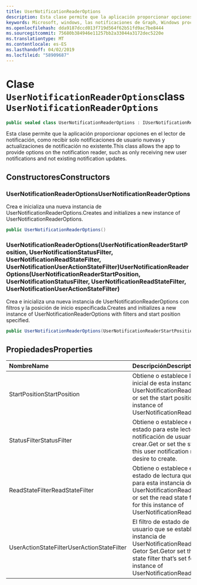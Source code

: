 ```yaml
---
title: UserNotificationReaderOptions
description: Esta clase permite que la aplicación proporcionar opciones en el lector de notificación, como recibir solo notificaciones de usuario nuevas y actualizaciones de notificación no existente.
keywords: Microsoft, windows, las notificaciones de Graph, Windows procedimientos
ms.openlocfilehash: dda9187dccd013f719d564f62b51fd9ac7be8444
ms.sourcegitcommit: 75680b384946e11257bb2a33044a3172dec5220e
ms.translationtype: MT
ms.contentlocale: es-ES
ms.lasthandoff: 04/02/2019
ms.locfileid: "58909687"
---
```

# <a name="class-usernotificationreaderoptions"></a><span data-ttu-id="3240b-104">Clase `UserNotificationReaderOptions`</span><span class="sxs-lookup"><span data-stu-id="3240b-104">class `UserNotificationReaderOptions`</span></span>

```C#
public sealed class UserNotificationReaderOptions : IUserNotificationReaderOptions
```

<span data-ttu-id="3240b-105">Esta clase permite que la aplicación proporcionar opciones en el lector de notificación, como recibir solo notificaciones de usuario nuevas y actualizaciones de notificación no existente.</span><span class="sxs-lookup"><span data-stu-id="3240b-105">This class allows the app to provide options on the notification reader, such as only receiving new user notifications and not existing notification updates.</span></span> 

## <a name="constructors"></a><span data-ttu-id="3240b-106">Constructores</span><span class="sxs-lookup"><span data-stu-id="3240b-106">Constructors</span></span>

### <a name="usernotificationreaderoptions"></a><span data-ttu-id="3240b-107">UserNotificationReaderOptions</span><span class="sxs-lookup"><span data-stu-id="3240b-107">UserNotificationReaderOptions</span></span>
<span data-ttu-id="3240b-108">Crea e inicializa una nueva instancia de UserNotificationReaderOptions.</span><span class="sxs-lookup"><span data-stu-id="3240b-108">Creates and initializes a new instance of UserNotificationReaderOptions.</span></span>

```C#
public UserNotificationReaderOptions()
```

### <a name="usernotificationreaderoptionsusernotificationreaderstartposition-usernotificationstatusfilter-usernotificationreadstatefilter-usernotificationuseractionstatefilter"></a><span data-ttu-id="3240b-109">UserNotificationReaderOptions(UserNotificationReaderStartPosition, UserNotificationStatusFilter, UserNotificationReadStateFilter, UserNotificationUserActionStateFilter)</span><span class="sxs-lookup"><span data-stu-id="3240b-109">UserNotificationReaderOptions(UserNotificationReaderStartPosition, UserNotificationStatusFilter, UserNotificationReadStateFilter, UserNotificationUserActionStateFilter)</span></span>
<span data-ttu-id="3240b-110">Crea e inicializa una nueva instancia de UserNotificationReaderOptions con filtros y la posición de inicio especificada.</span><span class="sxs-lookup"><span data-stu-id="3240b-110">Creates and initializes a new instance of UserNotificationReaderOptions with filters and start position specified.</span></span> 

```C#
public UserNotificationReaderOptions(UserNotificationReaderStartPosition startPosition, UserNotificationStatusFilter statusFilter, UserNotificationReadStateFilter readStateFilter, UserNotificationUserActionStateFilter userActionStateFilter)
```

## <a name="properties"></a><span data-ttu-id="3240b-111">Propiedades</span><span class="sxs-lookup"><span data-stu-id="3240b-111">Properties</span></span>

|<span data-ttu-id="3240b-112">Nombre</span><span class="sxs-lookup"><span data-stu-id="3240b-112">Name</span></span> | <span data-ttu-id="3240b-113">Descripción</span><span class="sxs-lookup"><span data-stu-id="3240b-113">Description</span></span> |
|:-- |:-- |
|<span data-ttu-id="3240b-114">StartPosition</span><span class="sxs-lookup"><span data-stu-id="3240b-114">StartPosition</span></span> |<span data-ttu-id="3240b-115">Obtiene o establece la posición inicial de esta instancia de UserNotificationReaderOptions.</span><span class="sxs-lookup"><span data-stu-id="3240b-115">Get or set the start position for this instance of UserNotificationReaderOptions.</span></span>|
|   <span data-ttu-id="3240b-116">StatusFilter</span><span class="sxs-lookup"><span data-stu-id="3240b-116">StatusFilter</span></span> |<span data-ttu-id="3240b-117">Obtiene o establece el filtro de estado para este lector de notificación de usuario que desee crear.</span><span class="sxs-lookup"><span data-stu-id="3240b-117">Get or set the status filter for this user notification reader you desire to create.</span></span>| 
|   <span data-ttu-id="3240b-118">ReadStateFilter</span><span class="sxs-lookup"><span data-stu-id="3240b-118">ReadStateFilter</span></span> |<span data-ttu-id="3240b-119">Obtiene o establece el filtro de estado de lectura que se establece para esta instancia de UserNotificationReaderOptions.</span><span class="sxs-lookup"><span data-stu-id="3240b-119">Get or set the read state filter that’s set for this instance of UserNotificationReaderOptions.</span></span>| 
|   <span data-ttu-id="3240b-120">UserActionStateFilter</span><span class="sxs-lookup"><span data-stu-id="3240b-120">UserActionStateFilter</span></span>|<span data-ttu-id="3240b-121">El filtro de estado de acción de usuario que se establece para esta instancia de UserNotificationReaderOptions Getor Set.</span><span class="sxs-lookup"><span data-stu-id="3240b-121">Getor set  the user action state filter that’s set for this instance of UserNotificationReaderOptions.</span></span>| 




